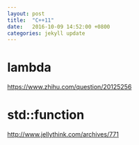 ```yaml
---
layout: post
title:  "C++11"
date:   2016-10-09 14:52:00 +0800
categories: jekyll update
---  
```


# lambda  
<https://www.zhihu.com/question/20125256>

# std::function  
<http://www.jellythink.com/archives/771>

